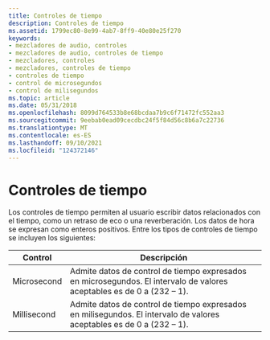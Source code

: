 ```yaml
---
title: Controles de tiempo
description: Controles de tiempo
ms.assetid: 1799ec80-8e99-4ab7-8ff9-40e80e25f270
keywords:
- mezcladores de audio, controles
- mezcladores de audio, controles de tiempo
- mezcladores, controles
- mezcladores, controles de tiempo
- controles de tiempo
- control de microsegundos
- control de milisegundos
ms.topic: article
ms.date: 05/31/2018
ms.openlocfilehash: 8099d764533b8e68bcdaa7b9c6f71472fc552aa3
ms.sourcegitcommit: 9eebab0ead09cecdbc24f5f84d56c8b6a7c22736
ms.translationtype: MT
ms.contentlocale: es-ES
ms.lasthandoff: 09/10/2021
ms.locfileid: "124372146"
---
```

# <a name="time-controls"></a>Controles de tiempo

Los controles de tiempo permiten al usuario escribir datos relacionados con el tiempo, como un retraso de eco o una reverberación. Los datos de hora se expresan como enteros positivos. Entre los tipos de controles de tiempo se incluyen los siguientes:



| Control     | Descripción                                                                                            |
|-------------|--------------------------------------------------------------------------------------------------------|
| Microsecond | Admite datos de control de tiempo expresados en microsegundos. El intervalo de valores aceptables es de 0 a (232 – 1). |
| Millisecond | Admite datos de control de tiempo expresados en milisegundos. El intervalo de valores aceptables es de 0 a (232 – 1). |



 

 

 




